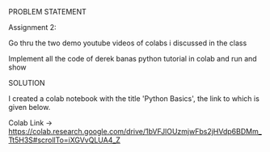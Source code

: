 PROBLEM STATEMENT

Assignment 2: 

Go thru the two demo youtube videos of colabs i discussed in the class

Implement all the code of derek banas python tutorial in colab and run and show


SOLUTION

I created a colab notebook with the title 'Python Basics', the link to which is given below.

Colab Link -> https://colab.research.google.com/drive/1bVFJlOUzmjwFbs2jHVdp6BDMm_Tt5H3S#scrollTo=iXGVvQLUA4_Z
